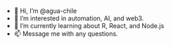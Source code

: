- 👋 Hi, I’m @agua-chile
- 👀 I’m interested in automation, AI, and web3.
- 🌱 I’m currently learning about R, React, and Node.js
- 📫 Message me with any questions.

<!---
agua-chile/agua-chile is a ✨ special ✨ repository because its `README.md` (this file) appears on your GitHub profile.
You can click the Preview link to take a look at your changes.
--->
